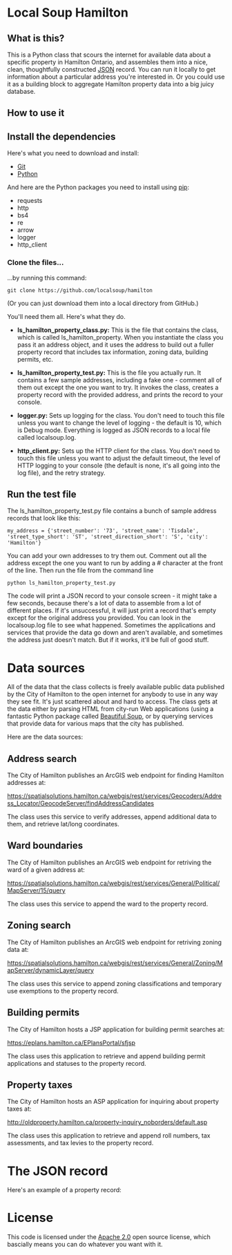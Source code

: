 # Local Soup Hamilton

## What is this?

This is a Python class that scours the internet for available data about a specific property in Hamilton Ontario, and assembles them into a nice, clean, thoughtfully constructed [JSON](https://www.w3schools.com/whatis/whatis_json.asp) record. You can run it locally to get information about a particular address you're interested in. Or you could use it as a building block to aggregate Hamilton property data into a big juicy database.

## How to use it

## Install the dependencies

Here's what you need to download and install:
- [Git](https://git-scm.com/downloads)
- [Python](https://www.python.org/downloads/)

And here are the Python packages you need to install using [pip](https://www.w3schools.com/python/python_pip.asp):
- requests
- http
- bs4
- re
- arrow
- logger
- http_client

### Clone the files...

...by running this command:

``git clone https://github.com/localsoup/hamilton``

(Or you can just download them into a local directory from GitHub.)

You'll need them all. Here's what they do.

- **ls_hamilton_property_class.py:** This is the file that contains the class, which is called ls_hamilton_property. When you instantiate the class you pass it an address object, and it uses the address to build out a fuller property record that includes tax information, zoning data, building permits, etc. 

- **ls_hamilton_property_test.py:** This is the file you actually run. It contains a few sample addresses, including a fake one - comment all of them out except the one you want to try. It invokes the class, creates a property record with the provided address, and prints the record to your console. 

- **logger.py:** Sets up logging for the class. You don't need to touch this file unless you want to change the level of logging - the default is 10, which is Debug mode. Everything is logged as JSON records to a local file called localsoup.log. 

- **http_client.py:** Sets up the HTTP client for the class. You don't need to touch this file unless you want to adjust the default timeout, the level of HTTP logging to your console (the default is none, it's all going into the log file), and the retry strategy. 

## Run the test file

The ls_hamilton_property_test.py file contains a bunch of sample address records that look like this:

``my_address = {'street_number': '73', 'street_name': 'Tisdale', 'street_type_short': 'ST', 'street_direction_short': 'S', 'city': 'Hamilton'}``

You can add your own addresses to try them out. Comment out all the address except the one you want to run by adding a # character at the front of the line. Then run the file from the command line

``python ls_hamilton_property_test.py``

The code will print a JSON record to your console screen - it might take a few seconds, because there's a lot of data to assemble from a lot of different places. If it's unsuccessful, it will just print a record that's empty except for the original address you provided. You can look in the localsoup.log file to see what happened. Sometimes the applications and services that provide the data go down and aren't available, and sometimes the address just doesn't match. But if it works, it'll be full of good stuff.


# Data sources

All of the data that the class collects is freely available public data published by the City of Hamilton to the open internet for anybody to use in any way they see fit. It's just scattered about and hard to access. The class gets at the data either by parsing HTML from city-run Web applications (using a fantastic Python package called [Beautiful Soup](https://www.crummy.com/software/BeautifulSoup/), or by querying services that provide data for various maps that the city has published.

Here are the data sources:

## Address search

The City of Hamilton publishes an ArcGIS web endpoint for finding Hamilton addresses at: 

https://spatialsolutions.hamilton.ca/webgis/rest/services/Geocoders/Address_Locator/GeocodeServer/findAddressCandidates

The class uses this service to verify addresses, append additional data to them, and retrieve lat/long coordinates.

## Ward boundaries

The City of Hamilton publishes an ArcGIS web endpoint for retriving the ward of a given address at:

https://spatialsolutions.hamilton.ca/webgis/rest/services/General/Political/MapServer/15/query

The class uses this service to append the ward to the property record.


## Zoning search

The City of Hamilton publishes an ArcGIS web endpoint for retriving zoning data at:

https://spatialsolutions.hamilton.ca/webgis/rest/services/General/Zoning/MapServer/dynamicLayer/query

The class uses this service to append zoning classifications and temporary use exemptions to the property record.


## Building permits

The City of Hamilton hosts a JSP application for building permit searches at:

https://eplans.hamilton.ca/EPlansPortal/sfjsp

The class uses this application to retrieve and append building permit applications and statuses to the property record.


## Property taxes

The City of Hamilton hosts an ASP application for inquiring about property taxes at:

http://oldproperty.hamilton.ca/property-inquiry_noborders/default.asp

The class uses this application to retrieve and append roll numbers, tax assessments, and tax levies to the property record.


# The JSON record

Here's an example of a property record:


# License

This code is licensed under the [Apache 2.0](https://www.apache.org/licenses/LICENSE-2.0) open source license, which bascially means you can do whatever you want with it.
